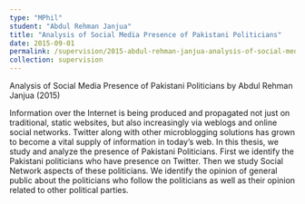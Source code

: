 ```yaml
---
type: "MPhil"
student: "Abdul Rehman Janjua"
title: "Analysis of Social Media Presence of Pakistani Politicians"
date: 2015-09-01
permalink: /supervision/2015-abdul-rehman-janjua-analysis-of-social-media-presence-of-pakistani-politicians
collection: supervision
---
```

Analysis of Social Media Presence of Pakistani Politicians by Abdul Rehman Janjua (2015)

Information over the Internet is being produced and propagated not just on traditional, static websites, but also increasingly via weblogs and online social networks. Twitter along with other microblogging solutions has grown to become a vital supply of information in today’s web. In this thesis, we study and analyze the presence of Pakistani Politicians. First we identify the Pakistani politicians who have presence on Twitter. Then we study Social Network aspects of these politicians. We identify the opinion of general public about the politicians who follow the politicians as well as their opinion related to other political parties.

